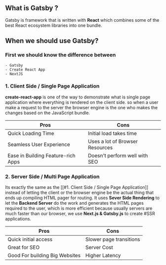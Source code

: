 ## What is Gatsby ?
Gatsby is framework that is written with **React** which combines some of the best React ecosystem libraries into one bundle.

## When we should use Gatsby?

### First we should know the difference between
    - Gatsby
    - Create React App
    - NextJS

### 1. Client Side  / Single Page Application
**create-react-app** is one of the way to demonstrate what is single page application where everything is rendered on the client side. so when a user make a request to the server the browser engine is the one who makes the changes based on the JavaScript bundle.

Pros | Cons
--- | ---
Quick Loading Time | Initial load takes time
Seamless User Experience | Uses a lot of Browser Resources
Ease in Building Feature-rich Apps | Doesn't perform well with SEO

### 2. Server Side / Multi Page Application
Its exactly the same as the [[#1. Client Side / Single Page Application]] instead of letting the client or the browser engine be the actual thing that ends up compiling HTML pager for routing.
It uses **Sever Side Rendering** to let the **Backend Server** do the work and generates the HTML pages required to the user, which is more efficient because usually servers are much faster than our browser, we use **Next.js & Gatsby.js** to create #SSR applications.

Pros | Cons
--- | ---
Quick initial access | Slower page transitions
Great for SEO | Server Cost
Good For building Big Websites | Higher Latency

